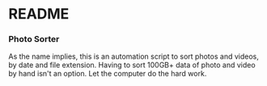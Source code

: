 # README

### Photo Sorter

As the name implies, this is an automation script to sort photos and videos, by date and file extension.
Having to sort 100GB+ data of photo and video by hand isn't an option. Let the computer do the hard work.
